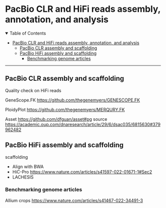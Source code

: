 # PacBio CLR and HiFi reads assembly, annotation, and analysis 

<details open="open">
<summary>Table of Contents</summary>

- [PacBio CLR and HiFi reads assembly, annotation, and analysis](#pacbio-clr-and-hifi-reads-assembly-annotation-and-analysis)
  - [PacBio CLR assembly and scaffolding](#pacbio-clr-assembly-and-scaffolding)
  - [PacBio HiFi assembly and scaffolding](#pacbio-hifi-assembly-and-scaffolding)
    - [Benchmarking genome articles](#benchmarking-genome-articles)


</details>

---
## PacBio CLR assembly and scaffolding

Quality check on HiFi reads

GeneScope.FK <https://github.com/thegenemyers/GENESCOPE.FK>

PloidyPlot <https://github.com/thegenemyers/MERQURY.FK>

Asset <https://github.com/dfguan/asset#pg>
source <https://academic.oup.com/dnaresearch/article/29/6/dsac035/6815630#379962482>

## PacBio HiFi assembly and scaffolding

scaffolding 
- Align with BWA
- HiC-Pro <https://www.nature.com/articles/s41597-022-01671-1#Sec2>
- LACHESIS

### Benchmarking genome articles

Allium crops <https://www.nature.com/articles/s41467-022-34491-3>
